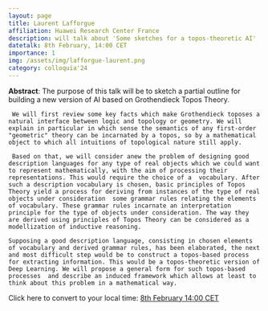 ```yaml
---
layout: page
title: Laurent Lafforgue
affiliation: Huawei Research Center France
description: will talk about 'Some sketches for a topos-theoretic AI'
datetalk: 8th February, 14:00 CET
importance: 1
img: /assets/img/lafforgue-laurent.png
category: colloquia'24
---
```


<p>

<b>Abstract</b>: The purpose of this talk will be to sketch a partial outline for building a new version of AI based on Grothendieck Topos Theory.

     We will first review some key facts which make Grothendieck toposes a natural interface between logic and topology or geometry. We will explain in particular in which sense the semantics of any first-order "geometric" theory can be incarnated by a topos, so by a mathematical object to which all intuitions of topological nature still apply.

     Based on that, we will consider anew the problem of designing good description languages for any type of real objects which we could want to represent mathematically, with the aim of processing their representations. This would require the choice of a  vocabulary. After such a description vocabulary is chosen, basic principles of Topos Theory yield a process for deriving from instances of the type of real objects under consideration  some grammar rules relating the elements of vocabulary. These grammar rules incarnate an interpretation principle for the type of objects under consideration. The way they are derived using principles of Topos Theory can be considered as a modellization of inductive reasoning.

    Supposing a good description language, consisting in chosen elements of vocabulary and derived grammar rules, has been elaborated, the next and most difficult step would be to construct a topos-based process for extracting information. This would be a topos-theoretic version of Deep Learning. We will propose a general form for such topos-based processes  and describe an induced framework which allows at least to think about this problem in a mathematical way. 
</p> 


Click here to convert to your local time: <a href='https://www.timeanddate.com/worldclock/fixedtime.html?msg=B%3DM2L+-+Laurent+Lafforgue&iso=20240208T14&p1=31&ah=1&am=30' target='time'>8th February 14:00 CET </a>


<!--
<iframe width="560" height="315" src="https://www.youtube.com/embed/N5vghYGwARQ" title="YouTube video player" frameborder="0" allow="accelerometer; autoplay; clipboard-write; encrypted-media; gyroscope; picture-in-picture; web-share" allowfullscreen></iframe>

Click here to <a href="https://mat.uab.cat/~rubio/bM2L/Lackenby-bM2L.pdf" target="slideslackenby">download the slides</a>.-->